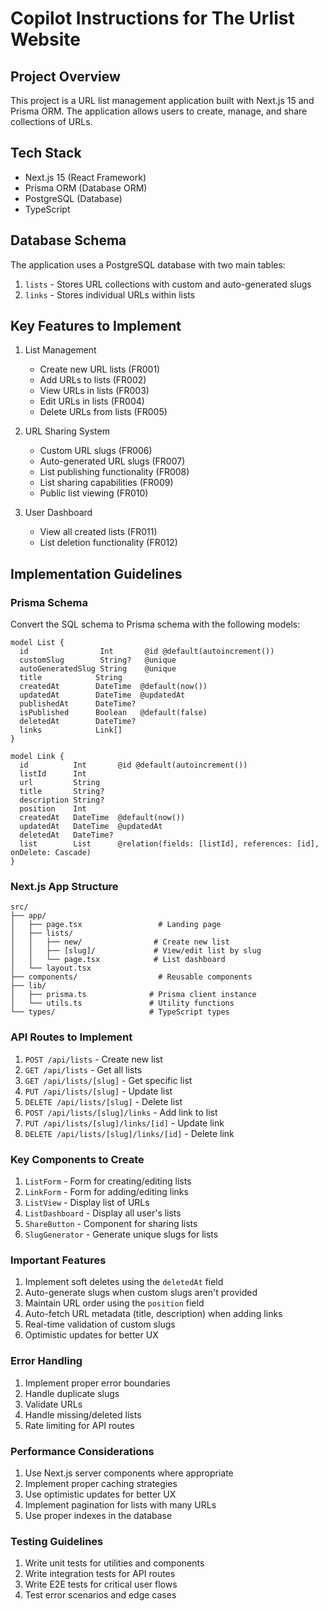 # Copilot Instructions for The Urlist Website

## Project Overview

This project is a URL list management application built with Next.js 15 and Prisma ORM. The application allows users to create, manage, and share collections of URLs.

## Tech Stack

- Next.js 15 (React Framework)
- Prisma ORM (Database ORM)
- PostgreSQL (Database)
- TypeScript

## Database Schema

The application uses a PostgreSQL database with two main tables:

1. `lists` - Stores URL collections with custom and auto-generated slugs
2. `links` - Stores individual URLs within lists

## Key Features to Implement

1. List Management

   - Create new URL lists (FR001)
   - Add URLs to lists (FR002)
   - View URLs in lists (FR003)
   - Edit URLs in lists (FR004)
   - Delete URLs from lists (FR005)

2. URL Sharing System

   - Custom URL slugs (FR006)
   - Auto-generated URL slugs (FR007)
   - List publishing functionality (FR008)
   - List sharing capabilities (FR009)
   - Public list viewing (FR010)

3. User Dashboard
   - View all created lists (FR011)
   - List deletion functionality (FR012)

## Implementation Guidelines

### Prisma Schema

Convert the SQL schema to Prisma schema with the following models:

```prisma
model List {
  id                Int       @id @default(autoincrement())
  customSlug        String?   @unique
  autoGeneratedSlug String    @unique
  title            String
  createdAt        DateTime  @default(now())
  updatedAt        DateTime  @updatedAt
  publishedAt      DateTime?
  isPublished      Boolean   @default(false)
  deletedAt        DateTime?
  links            Link[]
}

model Link {
  id          Int       @id @default(autoincrement())
  listId      Int
  url         String
  title       String?
  description String?
  position    Int
  createdAt   DateTime  @default(now())
  updatedAt   DateTime  @updatedAt
  deletedAt   DateTime?
  list        List      @relation(fields: [listId], references: [id], onDelete: Cascade)
}
```

### Next.js App Structure

```
src/
├── app/
│   ├── page.tsx                 # Landing page
│   ├── lists/
│   │   ├── new/                # Create new list
│   │   ├── [slug]/             # View/edit list by slug
│   │   └── page.tsx            # List dashboard
│   └── layout.tsx
├── components/                  # Reusable components
├── lib/
│   ├── prisma.ts              # Prisma client instance
│   └── utils.ts               # Utility functions
└── types/                     # TypeScript types
```

### API Routes to Implement

1. `POST /api/lists` - Create new list
2. `GET /api/lists` - Get all lists
3. `GET /api/lists/[slug]` - Get specific list
4. `PUT /api/lists/[slug]` - Update list
5. `DELETE /api/lists/[slug]` - Delete list
6. `POST /api/lists/[slug]/links` - Add link to list
7. `PUT /api/lists/[slug]/links/[id]` - Update link
8. `DELETE /api/lists/[slug]/links/[id]` - Delete link

### Key Components to Create

1. `ListForm` - Form for creating/editing lists
2. `LinkForm` - Form for adding/editing links
3. `ListView` - Display list of URLs
4. `ListDashboard` - Display all user's lists
5. `ShareButton` - Component for sharing lists
6. `SlugGenerator` - Generate unique slugs for lists

### Important Features

1. Implement soft deletes using the `deletedAt` field
2. Auto-generate slugs when custom slugs aren't provided
3. Maintain URL order using the `position` field
4. Auto-fetch URL metadata (title, description) when adding links
5. Real-time validation of custom slugs
6. Optimistic updates for better UX

### Error Handling

1. Implement proper error boundaries
2. Handle duplicate slugs
3. Validate URLs
4. Handle missing/deleted lists
5. Rate limiting for API routes

### Performance Considerations

1. Use Next.js server components where appropriate
2. Implement proper caching strategies
3. Use optimistic updates for better UX
4. Implement pagination for lists with many URLs
5. Use proper indexes in the database

### Testing Guidelines

1. Write unit tests for utilities and components
2. Write integration tests for API routes
3. Write E2E tests for critical user flows
4. Test error scenarios and edge cases
